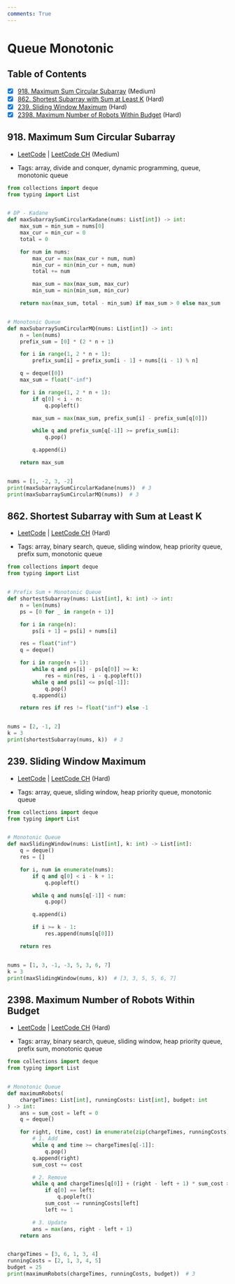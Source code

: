 ```yaml
---
comments: True
---
```


# Queue Monotonic

## Table of Contents

- [x] [918. Maximum Sum Circular Subarray](https://leetcode.cn/problems/maximum-sum-circular-subarray/) (Medium)
- [x] [862. Shortest Subarray with Sum at Least K](https://leetcode.cn/problems/shortest-subarray-with-sum-at-least-k/) (Hard)
- [x] [239. Sliding Window Maximum](https://leetcode.cn/problems/sliding-window-maximum/) (Hard)
- [x] [2398. Maximum Number of Robots Within Budget](https://leetcode.cn/problems/maximum-number-of-robots-within-budget/) (Hard)

## 918. Maximum Sum Circular Subarray

-   [LeetCode](https://leetcode.com/problems/maximum-sum-circular-subarray/) | [LeetCode CH](https://leetcode.cn/problems/maximum-sum-circular-subarray/) (Medium)

-   Tags: array, divide and conquer, dynamic programming, queue, monotonic queue

```python title="918. Maximum Sum Circular Subarray - Python Solution"
from collections import deque
from typing import List


# DP - Kadane
def maxSubarraySumCircularKadane(nums: List[int]) -> int:
    max_sum = min_sum = nums[0]
    max_cur = min_cur = 0
    total = 0

    for num in nums:
        max_cur = max(max_cur + num, num)
        min_cur = min(min_cur + num, num)
        total += num

        max_sum = max(max_sum, max_cur)
        min_sum = min(min_sum, min_cur)

    return max(max_sum, total - min_sum) if max_sum > 0 else max_sum


# Monotonic Queue
def maxSubarraySumCircularMQ(nums: List[int]) -> int:
    n = len(nums)
    prefix_sum = [0] * (2 * n + 1)

    for i in range(1, 2 * n + 1):
        prefix_sum[i] = prefix_sum[i - 1] + nums[(i - 1) % n]

    q = deque([0])
    max_sum = float("-inf")

    for i in range(1, 2 * n + 1):
        if q[0] < i - n:
            q.popleft()

        max_sum = max(max_sum, prefix_sum[i] - prefix_sum[q[0]])

        while q and prefix_sum[q[-1]] >= prefix_sum[i]:
            q.pop()

        q.append(i)

    return max_sum


nums = [1, -2, 3, -2]
print(maxSubarraySumCircularKadane(nums))  # 3
print(maxSubarraySumCircularMQ(nums))  # 3

```

## 862. Shortest Subarray with Sum at Least K

-   [LeetCode](https://leetcode.com/problems/shortest-subarray-with-sum-at-least-k/) | [LeetCode CH](https://leetcode.cn/problems/shortest-subarray-with-sum-at-least-k/) (Hard)

-   Tags: array, binary search, queue, sliding window, heap priority queue, prefix sum, monotonic queue

```python title="862. Shortest Subarray with Sum at Least K - Python Solution"
from collections import deque
from typing import List


# Prefix Sum + Monotonic Queue
def shortestSubarray(nums: List[int], k: int) -> int:
    n = len(nums)
    ps = [0 for _ in range(n + 1)]

    for i in range(n):
        ps[i + 1] = ps[i] + nums[i]

    res = float("inf")
    q = deque()

    for i in range(n + 1):
        while q and ps[i] - ps[q[0]] >= k:
            res = min(res, i - q.popleft())
        while q and ps[i] <= ps[q[-1]]:
            q.pop()
        q.append(i)

    return res if res != float("inf") else -1


nums = [2, -1, 2]
k = 3
print(shortestSubarray(nums, k))  # 3

```

## 239. Sliding Window Maximum

-   [LeetCode](https://leetcode.com/problems/sliding-window-maximum/) | [LeetCode CH](https://leetcode.cn/problems/sliding-window-maximum/) (Hard)

-   Tags: array, queue, sliding window, heap priority queue, monotonic queue

```python title="239. Sliding Window Maximum - Python Solution"
from collections import deque
from typing import List


# Monotonic Queue
def maxSlidingWindow(nums: List[int], k: int) -> List[int]:
    q = deque()
    res = []

    for i, num in enumerate(nums):
        if q and q[0] < i - k + 1:
            q.popleft()

        while q and nums[q[-1]] < num:
            q.pop()

        q.append(i)

        if i >= k - 1:
            res.append(nums[q[0]])

    return res


nums = [1, 3, -1, -3, 5, 3, 6, 7]
k = 3
print(maxSlidingWindow(nums, k))  # [3, 3, 5, 5, 6, 7]

```

## 2398. Maximum Number of Robots Within Budget

-   [LeetCode](https://leetcode.com/problems/maximum-number-of-robots-within-budget/) | [LeetCode CH](https://leetcode.cn/problems/maximum-number-of-robots-within-budget/) (Hard)

-   Tags: array, binary search, queue, sliding window, heap priority queue, prefix sum, monotonic queue

```python title="2398. Maximum Number of Robots Within Budget - Python Solution"
from collections import deque
from typing import List


# Monotonic Queue
def maximumRobots(
    chargeTimes: List[int], runningCosts: List[int], budget: int
) -> int:
    ans = sum_cost = left = 0
    q = deque()

    for right, (time, cost) in enumerate(zip(chargeTimes, runningCosts)):
        # 1. Add
        while q and time >= chargeTimes[q[-1]]:
            q.pop()
        q.append(right)
        sum_cost += cost

        # 2. Remove
        while q and chargeTimes[q[0]] + (right - left + 1) * sum_cost > budget:
            if q[0] == left:
                q.popleft()
            sum_cost -= runningCosts[left]
            left += 1

        # 3. Update
        ans = max(ans, right - left + 1)
    return ans


chargeTimes = [3, 6, 1, 3, 4]
runningCosts = [2, 1, 3, 4, 5]
budget = 25
print(maximumRobots(chargeTimes, runningCosts, budget))  # 3

```
